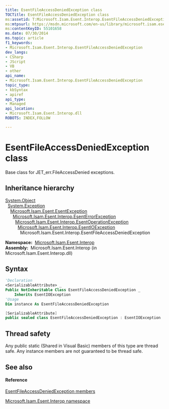 ```yaml
---
title: EsentFileAccessDeniedException class
TOCTitle: EsentFileAccessDeniedException class
ms:assetid: T:Microsoft.Isam.Esent.Interop.EsentFileAccessDeniedException
ms:mtpsurl: https://msdn.microsoft.com/en-us/library/microsoft.isam.esent.interop.esentfileaccessdeniedexception(v=EXCHG.10)
ms:contentKeyID: 55101658
ms.date: 07/30/2014
ms.topic: article
f1_keywords:
- Microsoft.Isam.Esent.Interop.EsentFileAccessDeniedException
dev_langs:
- CSharp
- JScript
- VB
- other
api_name: 
- Microsoft.Isam.Esent.Interop.EsentFileAccessDeniedException
topic_type: 
- kbSyntax
- apiref
api_type: 
- Managed
api_location: 
- Microsoft.Isam.Esent.Interop.dll
ROBOTS: INDEX,FOLLOW

---
```


# EsentFileAccessDeniedException class

Base class for JET_err.FileAccessDenied exceptions.

## Inheritance hierarchy

[System.Object](https://docs.microsoft.com/dotnet/api/system.object?redirectedfrom=MSDN)  
  [System.Exception](https://docs.microsoft.com/dotnet/api/system.exception?redirectedfrom=MSDN)  
    [Microsoft.Isam.Esent.EsentException](dn292088\(v=exchg.10\).md)  
      [Microsoft.Isam.Esent.Interop.EsentErrorException](dn274314\(v=exchg.10\).md)  
        [Microsoft.Isam.Esent.Interop.EsentOperationException](dn319727\(v=exchg.10\).md)  
          [Microsoft.Isam.Esent.Interop.EsentIOException](dn319595\(v=exchg.10\).md)  
            Microsoft.Isam.Esent.Interop.EsentFileAccessDeniedException  

**Namespace:**  [Microsoft.Isam.Esent.Interop](hh596136\(v=exchg.10\).md)  
**Assembly:**  Microsoft.Isam.Esent.Interop (in Microsoft.Isam.Esent.Interop.dll)

## Syntax

``` vb
'Declaration
<SerializableAttribute> _
Public NotInheritable Class EsentFileAccessDeniedException _
    Inherits EsentIOException
'Usage
Dim instance As EsentFileAccessDeniedException
```

``` csharp
[SerializableAttribute]
public sealed class EsentFileAccessDeniedException : EsentIOException
```

## Thread safety

Any public static (Shared in Visual Basic) members of this type are thread safe. Any instance members are not guaranteed to be thread safe.

## See also

#### Reference

[EsentFileAccessDeniedException members](dn274339\(v=exchg.10\).md)

[Microsoft.Isam.Esent.Interop namespace](hh596136\(v=exchg.10\).md)

